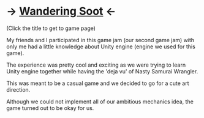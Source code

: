 # -> [Wandering Soot](https://ldjam.com/events/ludum-dare/42/wandering-soot) <-

(Click the title to get to game page)

My friends and I participated in this game jam (our second game jam) with only me had a little knowledge about Unity engine (engine we used for this game).

The experience was pretty cool and exciting as we were trying to learn Unity engine together while having the 'deja vu' of Nasty Samurai Wrangler. 

This was meant to be a casual game and we decided to go for a cute art direction.

Although we could not implement all of our ambitious mechanics idea, the game turned out to be okay for us.

